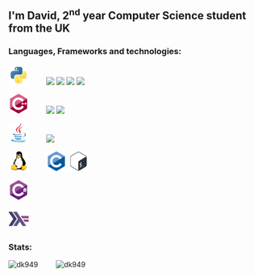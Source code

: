 ## I'm David, 2<sup>nd</sup> year Computer Science student from the UK
### Languages, Frameworks and technologies:

<a href="https://www.python.org" target="_blank"><img src="https://raw.githubusercontent.com/devicons/devicon/master/icons/python/python-original.svg" alt="python" height="40"/></a>
&nbsp;&nbsp;&nbsp; &nbsp; &nbsp;
<a href="https://github.com/numpy/numpy" target="_blank"><img src="https://raw.githubusercontent.com/numpy/numpy/main/branding/logo/primary/numpylogo.svg" e height="40"/></a>
<a href="https://matplotlib.org/" target="_blank"><img src="https://upload.wikimedia.org/wikipedia/en/5/56/Matplotlib_logo.svg" e height="30"/></a>
<a href="https://pandas.pydata.org/" target="_blank"><img src="https://upload.wikimedia.org/wikipedia/commons/thumb/e/ed/Pandas_logo.svg/2880px-Pandas_logo.svg.png" e height="40"/></a>
<a href="https://flask.palletsprojects.com/" target="_blank"><img src="https://flask.palletsprojects.com/en/2.0.x/_images/flask-logo.png" e height="40"/></a>

<a href="https://https://isocpp.org/" target="_blank"><img src="https://raw.githubusercontent.com/devicons/devicon/master/icons/cplusplus/cplusplus-original.svg" alt="cplusplus" height="40"/></a>
&nbsp;&nbsp;&nbsp; &nbsp; &nbsp;
<a href="https://cmake.org/" target="_blank"><img src="https://upload.wikimedia.org/wikipedia/commons/thumb/1/13/Cmake.svg/1200px-Cmake.svg.png" e height="40"/></a>
<a href="https://conan.io/" target="_blank"><img src="https://conan.io/img/logo-conan.svg" e height="40"/></a>

<a href="https://www.java.com" target="_blank"><img src="https://raw.githubusercontent.com/devicons/devicon/master/icons/java/java-original.svg" alt="java" height="40"/></a>
&nbsp;&nbsp;&nbsp; &nbsp; &nbsp;
<a href="https://libgdx.com/" target="_blank"><img src="https://camo.githubusercontent.com/7f125cffbb1915422fdba732af1aa34e2d3edd7e78d94ef8fe95dd1d93e65c33/68747470733a2f2f6c69626764782e636f6d2f6173736574732f696d616765732f6c6f676f2e706e67" e height="30"/></a>

<a href="https://www.linux.org/" target="_blank"><img src="https://raw.githubusercontent.com/devicons/devicon/master/icons/linux/linux-original.svg" alt="linux" height="40"/></a>
&nbsp;&nbsp;&nbsp; &nbsp; &nbsp;
<a href="https://www.cprogramming.com/" target="_blank"><img src="https://raw.githubusercontent.com/devicons/devicon/master/icons/c/c-original.svg" e height="40"/></a>
<a href="https://www.gnu.org/software/bash/" target="_blank"><img src="https://raw.githubusercontent.com/devicons/devicon/master/icons/bash/bash-original.svg" e height="40"/></a>

<a href="https://docs.microsoft.com/en-us/dotnet/csharp/" target="_blank"><img src="https://raw.githubusercontent.com/devicons/devicon/master/icons/csharp/csharp-original.svg" alt="csharp" height="40"/></a>

<a href="https://www.haskell.org/" target="_blank"><img src="https://raw.githubusercontent.com/devicons/devicon/master/icons/haskell/haskell-original.svg" alt="c" height="40"/></a>


### Stats:
![dk949](https://github-readme-stats.vercel.app/api?username=dk949&show_icons=true&count_private=true&include_all_commits=true)
&nbsp;&nbsp;&nbsp; &nbsp; &nbsp;
![dk949](https://github-readme-stats.vercel.app/api/top-langs/?username=dk949&layout=compact&hide=Makefile,Cmake,Objective-C,Roff)
